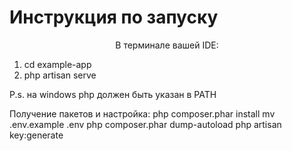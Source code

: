 # Инструкция по запуску
<p align="center">
В терминале вашей IDE:

1) cd example-app
2) php artisan serve

P.s. на windows php должен быть указан в PATH
  
  
 Получение пакетов и настройка:
php composer.phar install
mv .env.example .env
php composer.phar dump-autoload
php artisan key:generate
</p>
